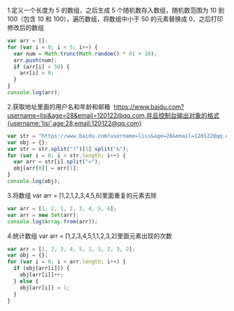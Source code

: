 1.定义一个长度为 5 的数组，之后生成 5 个随机数存入数组，随机数范围为 10 到 100（包含 10 和 100），遍历数组，将数组中小于 50 的元素替换成 0，之后打印修改后的数组

```js
var arr = [];
for (var i = 0; i < 5; i++) {
  var num = Math.trunc(Math.random() * 91 + 10);
  arr.push(num);
  if (arr[i] < 50) {
    arr[i] = 0;
  }
}
console.log(arr);
```

2.获取地址里面的用户名和年龄和邮箱  https://www.baidu.com?username=lisi&age=28&email=120122@qq.com,并且控制台输出对象的格式{username:'lisi',age:28,email:120122@qq.com}

```js
var str = "https://www.baidu.com?username=lisi&age=28&email=120122@qq.com";
var obj = {};
var str = str.split("?")[1].split("&");
for (var i = 0; i < str.length; i++) {
  var arr = str[i].split("=");
  obj[arr[0]] = arr[1];
}
console.log(obj);
```

3.将数组 var arr = [1,2,1,2,3,4,5,6]里面重复的元素去除

```js
var arr = [1, 2, 1, 2, 3, 4, 5, 6];
var arr = new Set(arr);
console.log(Array.from(arr));
```

4.统计数组 var arr = [1,2,3,4,5,1,1,2,3,2]里面元素出现的次数

```js
var arr = [1, 2, 3, 4, 5, 1, 1, 2, 3, 2];
var obj = {};
for (var i = 0; i < arr.length; i++) {
  if (obj[arr[i]]) {
    obj[arr[i]]++;
  } else {
    obj[arr[i]] = 1;
  }
}
```
